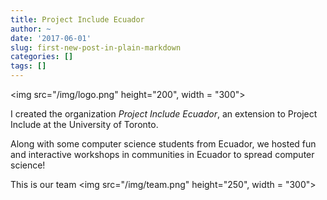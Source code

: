 ```yaml
---
title: Project Include Ecuador
author: ~
date: '2017-06-01'
slug: first-new-post-in-plain-markdown
categories: []
tags: []
---
```


<img src="/img/logo.png" height="200", width = "300">

I created the organization *Project Include Ecuador*, an extension to Project Include at the University of Toronto.

Along with some computer science students from Ecuador, we hosted fun and interactive workshops in communities in Ecuador to spread computer science!


This is our team
<img src="/img/team.png" height="250", width = "300">















